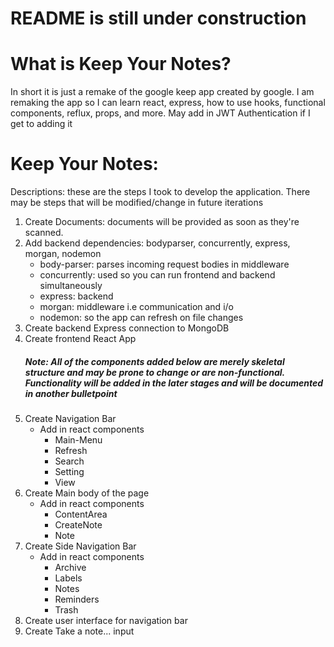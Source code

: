 <h1>README is still under construction</h1>
<h1>
    What is Keep Your Notes?
</h1>
<p>In short it is just a remake of the google keep app created by google. I am remaking the app so I can learn react, 
    express, how to use hooks, functional components, reflux, props, and more. May add in JWT Authentication if I get to adding it
 </p>
<h1>
    Keep Your Notes:
</h1>
<p>Descriptions: these are the steps I took to develop the application. There may be steps that will be modified/change in future iterations</p>
<ol>
    <li>Create Documents: documents will be provided as soon as they're scanned.</li>
    <li>Add backend dependencies: bodyparser, concurrently, express, morgan, nodemon
        <ul>
            <li>body-parser: parses incoming request bodies in middleware </li>
            <li>concurrently: used so you can run frontend and backend simultaneously </li>
            <li>express: backend</li>
            <li>morgan: middleware i.e communication and i/o</li>
            <li>nodemon: so the app can refresh on file changes</li>
        </ul>
    </li>
    <li>Create backend Express connection to MongoDB</li>
    <li>Create frontend React App</li>
    <h5>Note: All of the components added below are merely skeletal structure and may be prone to change or are non-functional. Functionality will be added in the later stages and will be documented in another bulletpoint</h5>
    <li>Create Navigation Bar
        <ul>
            <li>Add in react components
                <ul>
                    <li>Main-Menu</li>
                    <li>Refresh</li>
                    <li>Search</li>
                    <li>Setting</li>
                    <li>View</li>
                </ul>
            </li>
        </ul>
    </li>
    <li>Create Main body of the page
        <ul>
            <li>Add in react components
                <ul>
                    <li>ContentArea</li>
                    <li>CreateNote</li>
                    <li>Note</li>
                </ul>
            </li>
        </ul>
    </li>
    <li>Create Side Navigation Bar
        <ul>
            <li>Add in react components 
                <ul>
                    <li>Archive</li>
                    <li>Labels</li>
                    <li>Notes</li>
                    <li>Reminders</li>
                    <li>Trash</li>
                </ul>
            </li>
        </ul>
    </li>
    <li>Create user interface for navigation bar</li>
    <li>Create Take a note... input </li>
</ol>
